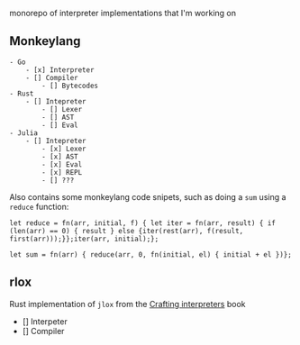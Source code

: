 monorepo of interpreter implementations that I'm working on
## Monkeylang
	- Go
		- [x] Interpreter
		- [] Compiler
			- [] Bytecodes
	- Rust
		- [] Intepreter
			- [] Lexer
			- [] AST
			- [] Eval
	- Julia
		- [] Intepreter
			- [x] Lexer
			- [x] AST
			- [x] Eval
			- [x] REPL
			- [] ???

Also contains some monkeylang code snipets, such as doing a `sum` using a `reduce` function:

```
let reduce = fn(arr, initial, f) { let iter = fn(arr, result) { if (len(arr) == 0) { result } else {iter(rest(arr), f(result, first(arr)));}};iter(arr, initial);};

let sum = fn(arr) { reduce(arr, 0, fn(initial, el) { initial + el })};
```

## rlox
Rust implementation of `jlox` from the [Crafting interpreters](https://craftinginterpreters.com/) book
- [] Interpeter
- [] Compiler
